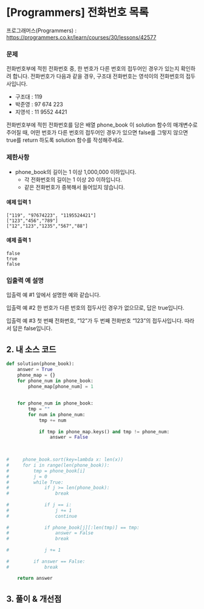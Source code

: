 # [Programmers] 전화번호 목록

프로그래머스(Programmers) :  https://programmers.co.kr/learn/courses/30/lessons/42577

### 문제

전화번호부에 적힌 전화번호 중, 한 번호가 다른 번호의 접두어인 경우가 있는지 확인하려 합니다.
전화번호가 다음과 같을 경우, 구조대 전화번호는 영석이의 전화번호의 접두사입니다.

- 구조대 : 119
- 박준영 : 97 674 223
- 지영석 : 11 9552 4421

전화번호부에 적힌 전화번호를 담은 배열 phone_book 이 solution 함수의 매개변수로 주어질 때, 어떤 번호가 다른 번호의 접두어인 경우가 있으면 false를 그렇지 않으면 true를 return 하도록 solution 함수를 작성해주세요.

### 제한사항

- phone_book의 길이는 1 이상 1,000,000 이하입니다.
    - 각 전화번호의 길이는 1 이상 20 이하입니다.
    - 같은 전화번호가 중복해서 들어있지 않습니다.

#### 예제 입력 1

```  
["119", "97674223", "1195524421"]
["123","456","789"]
["12","123","1235","567","88"]
```  

#### 예제 출력 1

```  
false
true
false
```  

### 입출력 예 설명

입출력 예 #1
앞에서 설명한 예와 같습니다.

입출력 예 #2
한 번호가 다른 번호의 접두사인 경우가 없으므로, 답은 true입니다.

입출력 예 #3
첫 번째 전화번호, “12”가 두 번째 전화번호 “123”의 접두사입니다. 따라서 답은 false입니다.

## 2. 내 소스 코드

```python  
def solution(phone_book):
    answer = True
    phone_map = {}
    for phone_num in phone_book:
        phone_map[phone_num] = 1
    
    
    for phone_num in phone_book:
        tmp = ""
        for num in phone_num:
            tmp += num
            
            if tmp in phone_map.keys() and tmp != phone_num:
                answer = False
                
        

#     phone_book.sort(key=lambda x: len(x))    
#     for i in range(len(phone_book)):
#         tmp = phone_book[i]
#         j = 0
#         while True:
#             if j >= len(phone_book):
#                 break
            
#             if j == i:
#                 j += 1
#                 continue
            
#             if phone_book[j][:len(tmp)] == tmp:
#                 answer = False
#                 break
            
#             j += 1
        
#         if answer == False:
#             break
            
    return answer
```  



## 3. 풀이 & 개선점